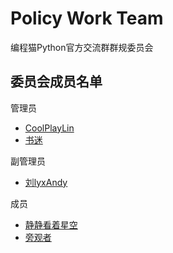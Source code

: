 # Policy Work Team

编程猫Python官方交流群群规委员会

## 委员会成员名单

管理员

- [CoolPlayLin](https://github.com/CoolPlayLin)
- [书迷](https://github.com/jsrcode)

副管理员

- [刘lyxAndy](https://github.com/liulyxandy-codemao)

成员

- [静静看着星空](https://github.com/quiet-star-gazing)
- [旁观者](https://github.com/pangguanzhejers)
